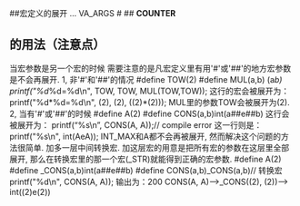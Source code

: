 ##宏定义的展开
... VA_ARGS  # ## __COUNTER__
## 的用法（注意点）
当宏参数是另一个宏的时候
需要注意的是凡宏定义里有用'#'或'##'的地方宏参数是不会再展开.
1, 非'#'和'##'的情况
#define TOW(2)
#define MUL(a,b) (a*b)
printf("%d*%d=%d\n", TOW, TOW, MUL(TOW,TOW));
这行的宏会被展开为：
printf("%d*%d=%d\n", (2), (2), ((2)*(2)));
MUL里的参数TOW会被展开为(2).
2, 当有'#'或'##'的时候
#define A(2)
#define CONS(a,b)int(a##e##b)
这行会被展开为：
printf(“%s\n”, CONS(A, A));// compile error
这一行则是：printf("%s\n", int(AeA));
INT_MAX和A都不会再被展开, 然而解决这个问题的方法很简单. 加多一层中间转换宏. 加这层宏的用意是把所有宏的参数在这层里全部展开, 那么在转换宏里的那一个宏(_STR)就能得到正确的宏参数.
#define A(2)
#define _CONS(a,b)int(a##e##b)
#define CONS(a,b)_CONS(a,b)// 转换宏
printf("%d\n", CONS(A, A));
输出为：200
CONS(A, A)-->_CONS((2), (2))--> int((2)e(2))
